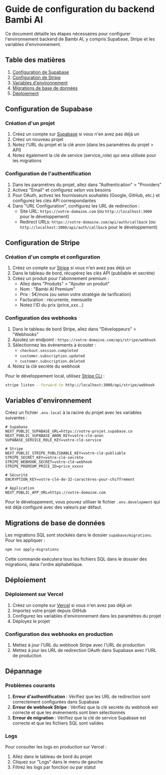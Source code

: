 # Guide de configuration du backend Bambi AI

Ce document détaille les étapes nécessaires pour configurer l'environnement backend de Bambi AI, y compris Supabase, Stripe et les variables d'environnement.

## Table des matières

1. [Configuration de Supabase](#configuration-de-supabase)
2. [Configuration de Stripe](#configuration-de-stripe)
3. [Variables d'environnement](#variables-denvironnement)
4. [Migrations de base de données](#migrations-de-base-de-données)
5. [Déploiement](#déploiement)

## Configuration de Supabase

### Création d'un projet

1. Créez un compte sur [Supabase](https://supabase.com/) si vous n'en avez pas déjà un
2. Créez un nouveau projet
3. Notez l'URL du projet et la clé anon (dans les paramètres du projet > API)
4. Notez également la clé de service (service_role) qui sera utilisée pour les migrations

### Configuration de l'authentification

1. Dans les paramètres du projet, allez dans "Authentication" > "Providers"
2. Activez "Email" et configurez selon vos besoins
3. Pour OAuth, activez les fournisseurs souhaités (Google, GitHub, etc.) et configurez les clés API correspondantes
4. Dans "URL Configuration", configurez les URL de redirection :
   - Site URL: `https://votre-domaine.com` (ou `http://localhost:3000` pour le développement)
   - Redirect URLs: `https://votre-domaine.com/api/auth/callback` (ou `http://localhost:3000/api/auth/callback` pour le développement)

## Configuration de Stripe

### Création d'un compte et configuration

1. Créez un compte sur [Stripe](https://stripe.com/) si vous n'en avez pas déjà un
2. Dans le tableau de bord, récupérez les clés API (publiable et secrète)
3. Créez un produit pour l'abonnement premium :
   - Allez dans "Produits" > "Ajouter un produit"
   - Nom : "Bambi AI Premium"
   - Prix : 5€/mois (ou selon votre stratégie de tarification)
   - Facturation : récurrente, mensuelle
   - Notez l'ID du prix (price_xxx...)

### Configuration des webhooks

1. Dans le tableau de bord Stripe, allez dans "Développeurs" > "Webhooks"
2. Ajoutez un endpoint : `https://votre-domaine.com/api/stripe/webhook`
3. Sélectionnez les événements à écouter :
   - `checkout.session.completed`
   - `customer.subscription.updated`
   - `customer.subscription.deleted`
4. Notez la clé secrète du webhook

Pour le développement local, utilisez [Stripe CLI](https://stripe.com/docs/stripe-cli) :

```bash
stripe listen --forward-to http://localhost:3000/api/stripe/webhook
```

## Variables d'environnement

Créez un fichier `.env.local` à la racine du projet avec les variables suivantes :

```
# Supabase
NEXT_PUBLIC_SUPABASE_URL=https://votre-projet.supabase.co
NEXT_PUBLIC_SUPABASE_ANON_KEY=votre-clé-anon
SUPABASE_SERVICE_ROLE_KEY=votre-clé-service

# Stripe
NEXT_PUBLIC_STRIPE_PUBLISHABLE_KEY=votre-clé-publiable
STRIPE_SECRET_KEY=votre-clé-secrète
STRIPE_WEBHOOK_SECRET=votre-clé-webhook
STRIPE_PREMIUM_PRICE_ID=price_xxxxx

# Sécurité
ENCRYPTION_KEY=votre-clé-de-32-caractères-pour-chiffrement

# Application
NEXT_PUBLIC_APP_URL=https://votre-domaine.com
```

Pour le développement, vous pouvez utiliser le fichier `.env.development` qui est déjà configuré avec des valeurs par défaut.

## Migrations de base de données

Les migrations SQL sont stockées dans le dossier `supabase/migrations`. Pour les appliquer :

```bash
npm run apply-migrations
```

Cette commande exécutera tous les fichiers SQL dans le dossier des migrations, dans l'ordre alphabétique.

## Déploiement

### Déploiement sur Vercel

1. Créez un compte sur [Vercel](https://vercel.com/) si vous n'en avez pas déjà un
2. Importez votre projet depuis GitHub
3. Configurez les variables d'environnement dans les paramètres du projet
4. Déployez le projet

### Configuration des webhooks en production

1. Mettez à jour l'URL du webhook Stripe avec l'URL de production
2. Mettez à jour les URL de redirection OAuth dans Supabase avec l'URL de production

## Dépannage

### Problèmes courants

1. **Erreur d'authentification** : Vérifiez que les URL de redirection sont correctement configurées dans Supabase
2. **Erreur de webhook Stripe** : Vérifiez que la clé secrète du webhook est correcte et que les événements sont bien sélectionnés
3. **Erreur de migration** : Vérifiez que la clé de service Supabase est correcte et que les fichiers SQL sont valides

### Logs

Pour consulter les logs en production sur Vercel :

1. Allez dans le tableau de bord du projet
2. Cliquez sur "Logs" dans le menu de gauche
3. Filtrez les logs par fonction ou par statut
